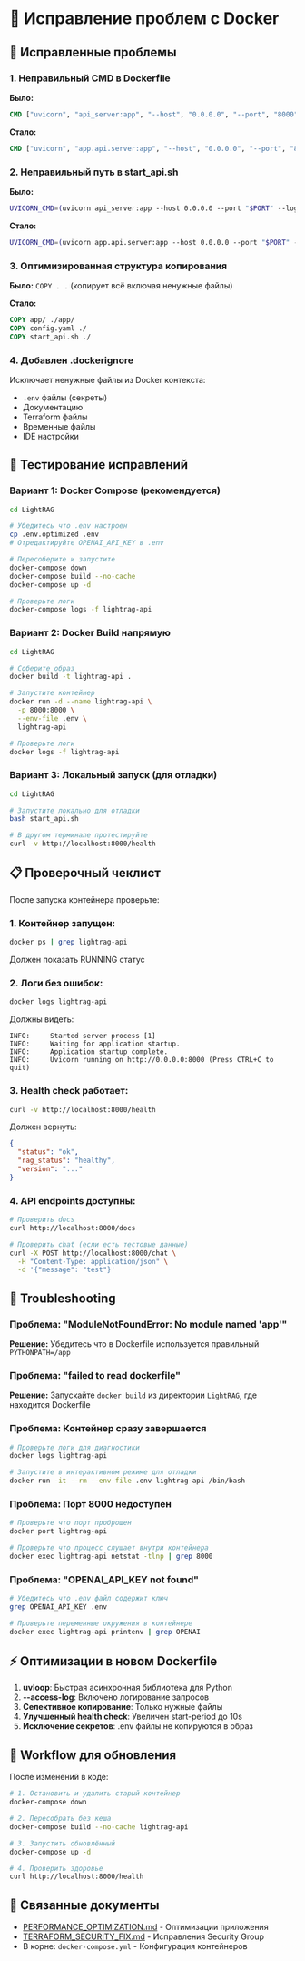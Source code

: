 # 🐳 Исправление проблем с Docker

## 🚨 Исправленные проблемы

### 1. **Неправильный CMD в Dockerfile**
**Было:**
```dockerfile
CMD ["uvicorn", "api_server:app", "--host", "0.0.0.0", "--port", "8000", "--workers", "1"]
```

**Стало:**
```dockerfile
CMD ["uvicorn", "app.api.server:app", "--host", "0.0.0.0", "--port", "8000", "--workers", "1", "--loop", "uvloop", "--access-log"]
```

### 2. **Неправильный путь в start_api.sh**
**Было:**
```bash
UVICORN_CMD=(uvicorn api_server:app --host 0.0.0.0 --port "$PORT" --log-level info)
```

**Стало:**
```bash
UVICORN_CMD=(uvicorn app.api.server:app --host 0.0.0.0 --port "$PORT" --log-level info)
```

### 3. **Оптимизированная структура копирования**
**Было:** `COPY . .` (копирует всё включая ненужные файлы)

**Стало:**
```dockerfile
COPY app/ ./app/
COPY config.yaml ./
COPY start_api.sh ./
```

### 4. **Добавлен .dockerignore**
Исключает ненужные файлы из Docker контекста:
- `.env` файлы (секреты)
- Документацию
- Terraform файлы  
- Временные файлы
- IDE настройки

## 🚀 Тестирование исправлений

### Вариант 1: Docker Compose (рекомендуется)
```bash
cd LightRAG

# Убедитесь что .env настроен
cp .env.optimized .env
# Отредактируйте OPENAI_API_KEY в .env

# Пересоберите и запустите
docker-compose down
docker-compose build --no-cache
docker-compose up -d

# Проверьте логи
docker-compose logs -f lightrag-api
```

### Вариант 2: Docker Build напрямую
```bash
cd LightRAG

# Соберите образ
docker build -t lightrag-api .

# Запустите контейнер
docker run -d --name lightrag-api \
  -p 8000:8000 \
  --env-file .env \
  lightrag-api

# Проверьте логи
docker logs -f lightrag-api
```

### Вариант 3: Локальный запуск (для отладки)
```bash
cd LightRAG

# Запустите локально для отладки
bash start_api.sh

# В другом терминале протестируйте
curl -v http://localhost:8000/health
```

## 📋 Проверочный чеклист

После запуска контейнера проверьте:

### 1. **Контейнер запущен:**
```bash
docker ps | grep lightrag-api
```
Должен показать RUNNING статус

### 2. **Логи без ошибок:**
```bash
docker logs lightrag-api
```
Должны видеть:
```
INFO:     Started server process [1]
INFO:     Waiting for application startup.
INFO:     Application startup complete.
INFO:     Uvicorn running on http://0.0.0.0:8000 (Press CTRL+C to quit)
```

### 3. **Health check работает:**
```bash
curl -v http://localhost:8000/health
```
Должен вернуть:
```json
{
  "status": "ok",
  "rag_status": "healthy",
  "version": "..."
}
```

### 4. **API endpoints доступны:**
```bash
# Проверить docs
curl http://localhost:8000/docs

# Проверить chat (если есть тестовые данные)
curl -X POST http://localhost:8000/chat \
  -H "Content-Type: application/json" \
  -d '{"message": "test"}'
```

## 🚨 Troubleshooting

### Проблема: "ModuleNotFoundError: No module named 'app'"
**Решение:** Убедитесь что в Dockerfile используется правильный `PYTHONPATH=/app`

### Проблема: "failed to read dockerfile"
**Решение:** Запускайте `docker build` из директории `LightRAG`, где находится Dockerfile

### Проблема: Контейнер сразу завершается
```bash
# Проверьте логи для диагностики
docker logs lightrag-api

# Запустите в интерактивном режиме для отладки
docker run -it --rm --env-file .env lightrag-api /bin/bash
```

### Проблема: Порт 8000 недоступен
```bash
# Проверьте что порт проброшен
docker port lightrag-api

# Проверьте что процесс слушает внутри контейнера
docker exec lightrag-api netstat -tlnp | grep 8000
```

### Проблема: "OPENAI_API_KEY not found"
```bash
# Убедитесь что .env файл содержит ключ
grep OPENAI_API_KEY .env

# Проверьте переменные окружения в контейнере
docker exec lightrag-api printenv | grep OPENAI
```

## ⚡ Оптимизации в новом Dockerfile

1. **uvloop**: Быстрая асинхронная библиотека для Python
2. **--access-log**: Включено логирование запросов
3. **Селективное копирование**: Только нужные файлы
4. **Улучшенный health check**: Увеличен start-period до 10s
5. **Исключение секретов**: .env файлы не копируются в образ

## 🔄 Workflow для обновления

После изменений в коде:

```bash
# 1. Остановить и удалить старый контейнер
docker-compose down

# 2. Пересобрать без кеша
docker-compose build --no-cache lightrag-api

# 3. Запустить обновлённый
docker-compose up -d

# 4. Проверить здоровье
curl http://localhost:8000/health
```

## 📖 Связанные документы

- [PERFORMANCE_OPTIMIZATION.md](PERFORMANCE_OPTIMIZATION.md) - Оптимизации приложения
- [TERRAFORM_SECURITY_FIX.md](TERRAFORM_SECURITY_FIX.md) - Исправления Security Group
- В корне: `docker-compose.yml` - Конфигурация контейнеров